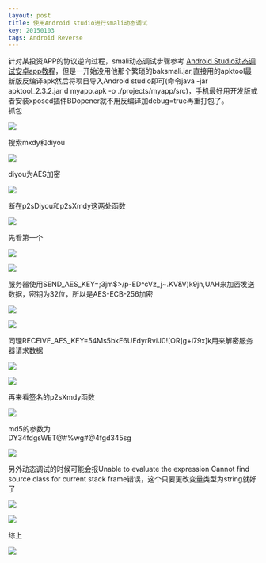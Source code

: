 ```yaml
---
layout: post
title: 使用Android studio进行smali动态调试
key: 20150103
tags: Android Reverse
---
```

针对某投资APP的协议逆向过程，smali动态调试步骤参考 [Android Studio动态调试安卓app教程](https://blog.csdn.net/linchaolong/article/details/51146492)，但是一开始没用他那个繁琐的baksmali.jar,直接用的apktool最新版反编译apk然后将项目导入Android studio即可(命令java -jar apktool_2.3.2.jar d myapp.apk -o ./projects/myapp/src)，手机最好用开发版或者安装xposed插件BDopener就不用反编译加debug=true再重打包了。  
抓包

![](https://raw.githubusercontent.com/la0s/la0s.github.io/master/screenshots/20180426.1.png)

搜索mxdy和diyou

![](https://raw.githubusercontent.com/la0s/la0s.github.io/master/screenshots/20180426.2.png)

diyou为AES加密

![](https://raw.githubusercontent.com/la0s/la0s.github.io/master/screenshots/20180426.3.png)

断在p2sDiyou和p2sXmdy这两处函数

![](https://raw.githubusercontent.com/la0s/la0s.github.io/master/screenshots/20180426.4.png)

先看第一个

![](https://raw.githubusercontent.com/la0s/la0s.github.io/master/screenshots/20180426.5.png)

![](https://raw.githubusercontent.com/la0s/la0s.github.io/master/screenshots/20180426.6.png)

服务器使用SEND_AES_KEY=;3jm$>/p-ED^cVz_j~.KV&V)k9jn,UAH来加密发送数据，密钥为32位，所以是AES-ECB-256加密

![](https://raw.githubusercontent.com/la0s/la0s.github.io/master/screenshots/20180426.7.png)

![](https://raw.githubusercontent.com/la0s/la0s.github.io/master/screenshots/20180426.8.png)

同理RECEIVE_AES_KEY=54Ms5bkE6UEdyrRviJ0![OR]g+i79x]k用来解密服务器请求数据

![](https://raw.githubusercontent.com/la0s/la0s.github.io/master/screenshots/20180426.9.png)

![](https://raw.githubusercontent.com/la0s/la0s.github.io/master/screenshots/20180426.10.png)

再来看签名的p2sXmdy函数

![](https://raw.githubusercontent.com/la0s/la0s.github.io/master/screenshots/20180426.11.png)

md5的参数为  
DY34fdgsWET@#$%wg#@4fgd345sgftVI96ANm9m42duSFpTp2jwnMAsUpCk7Y2nn61gpleb+g61ZpsGM2lw7h8OTQUFd DY34fdgsWET@#$%wg#@4fgd345sg

![](https://raw.githubusercontent.com/la0s/la0s.github.io/master/screenshots/20180426.12.png)

另外动态调试的时候可能会报Unable to evaluate the expression Cannot find source class for current stack frame错误，这个只要更改变量类型为string就好了

![](https://raw.githubusercontent.com/la0s/la0s.github.io/master/screenshots/20180426.14.png)

![](https://raw.githubusercontent.com/la0s/la0s.github.io/master/screenshots/20180426.15.png)

综上

![](https://raw.githubusercontent.com/la0s/la0s.github.io/master/screenshots/20180426.13.png)





